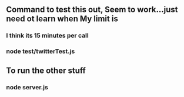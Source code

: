 ## Command to test this out, Seem to work...just need ot learn when My limit is 
### I think its 15 minutes per call  
### node test/twitterTest.js      

## To run the other stuff
### node server.js

